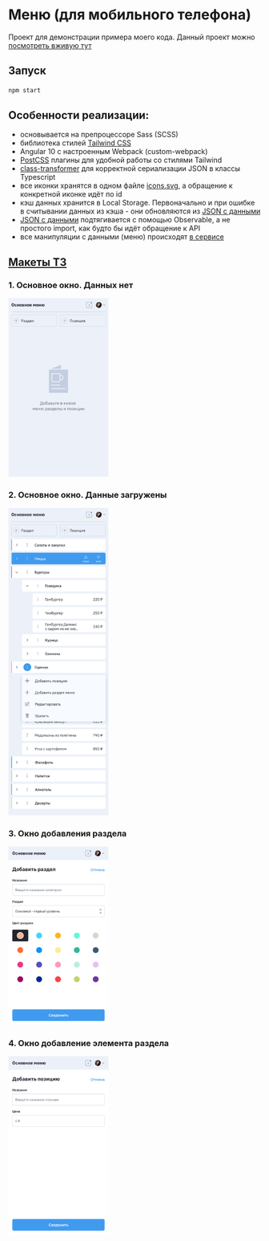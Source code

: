 # Меню (для мобильного телефона)

Проект для демонстрации примера моего кода. Данный проект можно [посмотреть вживую тут](https://rabota-alexey.github.io/nomia/)

## Запуск

```sh
npm start
```


## Особенности реализации:
- основывается на препроцессоре Sass (SCSS)
- библиотека стилей [Tailwind CSS](https://tailwindcss.com/)
- Angular 10 с настроенным Webpack (custom-webpack)
- [PostCSS](https://postcss.org/) плагины для удобной работы со стилями Tailwind
- [class-transformer](https://github.com/typestack/class-transformer#readme) для корректной сериализации JSON в классы Typescript
- все иконки хранятся в одном файле [icons.svg](src/assets/images/icons.svg), а обращение к конкретной иконке идёт по id
- кэш данных хранится в Local Storage. Первоначально и при ошибке в считывании данных из кэша - они обновляются из [JSON с данными](src/assets/menu.json)
- [JSON с данными](src/assets/menu.json) подтягивается с помощью Observable, а не простого import, как будто бы идёт обращение к API
- все манипуляции с данными (меню) происходят [в сервисе](src/services/menu.service.ts)


## [Макеты ТЗ](макет/ERP%20-%20menu.fig)

### 1. Основное окно. Данных нет
<img src="макет/Основное%20окно.%20Данных%20нет.png" width="200">


### 2. Основное окно. Данные загружены
<img src="макет/Основное%20окно.%20Данные%20загружены.png" width="200">


### 3. Окно добавления раздела
<img src="макет/Окно%20добавления%20раздела.png" width="200">


### 4. Окно добавление элемента раздела
<img src="макет/Окно%20добавление%20элемента%20раздела.png" width="200">
